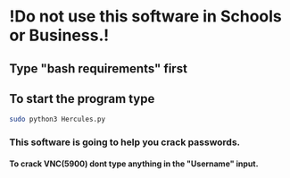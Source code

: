 # !Do not use this software in Schools or Business.!
## Type "bash requirements" first

## To start the program type 
```bash 
sudo python3 Hercules.py
```
### This software is going to help you crack passwords.

#### To crack VNC(5900) dont type anything in the "Username" input.

